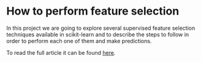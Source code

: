 # How to perform feature selection

In this project we are going to explore several supervised feature selection techniques available in scikit-learn and to describe the steps to follow in order to perform each one of them and make predictions. 

To read the full article it can be found [here](https://medium.com/@michell.payano.perez/feature-selection-1dde6a486760).

